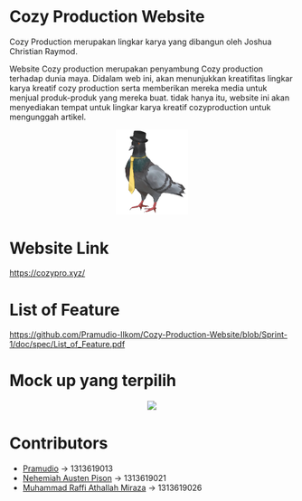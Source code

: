 # Cozy Production Website
Cozy Production merupakan lingkar karya yang dibangun oleh Joshua Christian Raymod. 

Website Cozy production merupakan penyambung Cozy production terhadap dunia maya. Didalam web ini, akan menunjukkan kreatifitas lingkar karya kreatif cozy production serta memberikan mereka media untuk menjual produk-produk yang mereka buat. tidak hanya itu, website ini akan menyediakan tempat untuk lingkar karya kreatif cozyproduction untuk mengunggah artikel.

<p align="center">
	<img src ="./PNGs/hatosan-2.png" width="128" />
</p>

# Website Link
https://cozypro.xyz/

# List of Feature
https://github.com/Pramudio-Ilkom/Cozy-Production-Website/blob/Sprint-1/doc/spec/List_of_Feature.pdf

# Mock up yang terpilih
<p align="center">
	<img src ="./doc/sketch/Mockup_2(terpilih).jpg"/>
</p>



# Contributors
- [Pramudio](https://github.com/Pramudio-Ilkom)                   -> 1313619013
- [Nehemiah Austen Pison](https://github.com/EzraelVio)           -> 1313619021
- [Muhammad Raffi Athallah Miraza](https://github.com/rafimir20)  -> 1313619026
